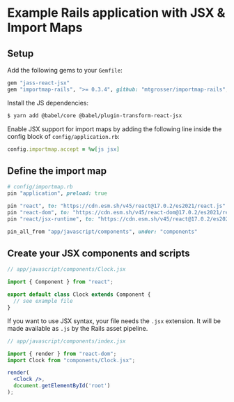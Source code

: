 # Example Rails application with JSX & Import Maps

## Setup

Add the following gems to your `Gemfile`:

```ruby
gem "jass-react-jsx"
gem "importmap-rails", ">= 0.3.4", github: "mtgrosser/importmap-rails", branch: "main"
```

Install the JS dependencies:

```sh
$ yarn add @babel/core @babel/plugin-transform-react-jsx
```

Enable JSX support for import maps by adding the following line inside the config block of
`config/application.rb`:

```ruby
config.importmap.accept = %w[js jsx]
```

## Define the import map

```ruby
# config/importmap.rb
pin "application", preload: true

pin "react", to: "https://cdn.esm.sh/v45/react@17.0.2/es2021/react.js"
pin "react-dom", to: "https://cdn.esm.sh/v45/react-dom@17.0.2/es2021/react-dom.js"
pin "react/jsx-runtime", to: "https://cdn.esm.sh/v45/react@17.0.2/es2021/jsx-runtime.js"

pin_all_from "app/javascript/components", under: "components"
```

## Create your JSX components and scripts

```jsx
// app/javascript/components/Clock.jsx

import { Component } from "react";

export default class Clock extends Component {
  // see example file
}
```

If you want to use JSX syntax, your file needs the `.jsx` extension. It will be
made available as `.js` by the Rails asset pipeline.

```jsx
// app/javascript/components/index.jsx

import { render } from "react-dom";
import Clock from "components/Clock.jsx";

render(
  <Clock />,
  document.getElementById('root')
);
```
